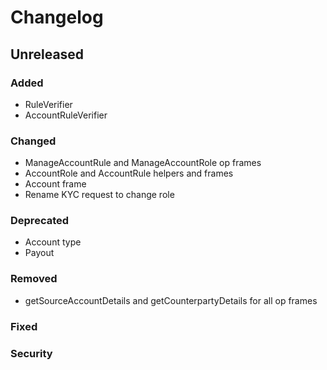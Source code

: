# Changelog

## Unreleased

### Added

* RuleVerifier
* AccountRuleVerifier

### Changed

* ManageAccountRule and ManageAccountRole op frames
* AccountRole and AccountRule helpers and frames
* Account frame
* Rename KYC request to change role

### Deprecated

* Account type
* Payout

### Removed

* getSourceAccountDetails and getCounterpartyDetails for all op frames

### Fixed

### Security 